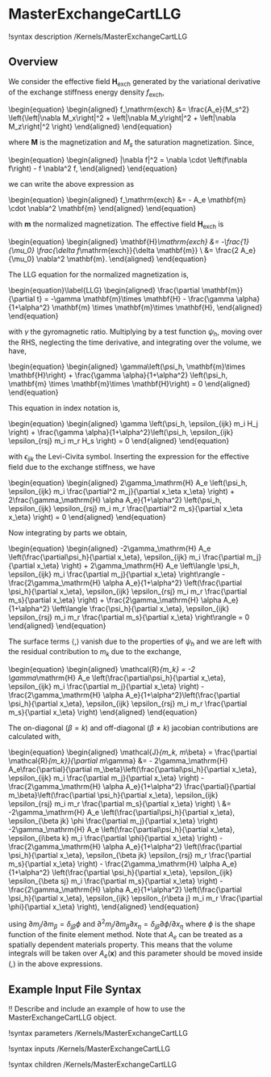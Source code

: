 # MasterExchangeCartLLG

!syntax description /Kernels/MasterExchangeCartLLG

## Overview

We consider the effective field $\mathbf{H}_\mathrm{exch}$ generated by the variational derivative of the exchange stiffness energy density $f_\mathrm{exch}$,

\begin{equation}
  \begin{aligned}
    f_\mathrm{exch} &= \frac{A_e}{M_s^2} \left\{\left|\nabla M_x\right|^2 + \left|\nabla M_y\right|^2 + \left|\nabla M_z\right|^2 \right\}
  \end{aligned}
\end{equation}

where $\mathbf{M}$ is the magnetization and $M_s$ the saturation magnetization. Since,

\begin{equation}
  \begin{aligned}
    |\nabla f|^2 = \nabla \cdot \left(f\nabla f\right) - f \nabla^2 f,
  \end{aligned}
\end{equation}

we can write the above expression as

\begin{equation}
  \begin{aligned}
    f_\mathrm{exch} &= - A_e \mathbf{m} \cdot \nabla^2 \mathbf{m}
  \end{aligned}
\end{equation}

with $\mathbf{m}$ the normalized magnetization. The effective field $\mathbf{H}_\mathrm{exch}$ is

\begin{equation}
  \begin{aligned}
    \mathbf{H}_\mathrm{exch} &= -\frac{1}{\mu_0} \frac{\delta f_\mathrm{exch}}{\delta \mathbf{m}} \\
    &= \frac{2 A_e}{\mu_0} \nabla^2 \mathbf{m}.
  \end{aligned}
\end{equation}

The LLG equation for the normalized magnetization is,

\begin{equation}\label{LLG}
  \begin{aligned}
    \frac{\partial \mathbf{m}}{\partial t} = -\gamma \mathbf{m}\times \mathbf{H} - \frac{\gamma \alpha}{1+\alpha^2} \mathbf{m} \times \mathbf{m}\times \mathbf{H},
  \end{aligned}
\end{equation}

with $\gamma$ the gyromagnetic ratio. Multiplying by a test function $\psi_h$, moving over the RHS, neglecting the time derivative, and integrating over the volume, we have,

\begin{equation}
  \begin{aligned}
    \gamma\left(\psi_h, \mathbf{m}\times \mathbf{H}\right) + \frac{\gamma \alpha}{1+\alpha^2} \left(\psi_h, \mathbf{m} \times \mathbf{m}\times \mathbf{H}\right) = 0
  \end{aligned}
\end{equation}

This equation in index notation is,

\begin{equation}
  \begin{aligned}
    \gamma \left(\psi_h, \epsilon_{ijk} m_i H_j \right) + \frac{\gamma \alpha}{1+\alpha^2}\left(\psi_h, \epsilon_{ijk} \epsilon_{rsj} m_i m_r H_s \right) = 0
  \end{aligned}
\end{equation}

with $\epsilon_{ijk}$ the Levi-Civita symbol. Inserting the expression for the effective field due to the exchange stiffness, we have

\begin{equation}
  \begin{aligned}
    2\gamma_\mathrm{H} A_e \left(\psi_h, \epsilon_{ijk} m_i \frac{\partial^2 m_j}{\partial x_\eta x_\eta} \right) + 2\frac{\gamma_\mathrm{H} \alpha A_e}{1+\alpha^2} \left(\psi_h, \epsilon_{ijk} \epsilon_{rsj} m_i m_r \frac{\partial^2 m_s}{\partial x_\eta x_\eta} \right) = 0
  \end{aligned}
\end{equation}

Now integrating by parts we obtain,

\begin{equation}
  \begin{aligned}
    -2\gamma_\mathrm{H} A_e \left(\frac{\partial\psi_h}{\partial x_\eta}, \epsilon_{ijk} m_i \frac{\partial m_j}{\partial x_\eta} \right) + 2\gamma_\mathrm{H} A_e \left\langle \psi_h, \epsilon_{ijk} m_i \frac{\partial m_j}{\partial x_\eta} \right\rangle - \frac{2\gamma_\mathrm{H} \alpha A_e}{1+\alpha^2} \left(\frac{\partial \psi_h}{\partial x_\eta},  \epsilon_{ijk} \epsilon_{rsj} m_i m_r \frac{\partial m_s}{\partial x_\eta} \right) + \frac{2\gamma_\mathrm{H} \alpha A_e}{1+\alpha^2} \left\langle \frac{\psi_h}{\partial x_\eta}, \epsilon_{ijk} \epsilon_{rsj} m_i m_r \frac{\partial m_s}{\partial x_\eta} \right\rangle = 0
  \end{aligned}
\end{equation}

The surface terms $\langle ,\rangle$ vanish due to the properties of $\psi_h$ and we are left with the residual contribution to $m_k$ due to the exchange,

\begin{equation}
  \begin{aligned}
    \mathcal{R}_{m_k} = -2 \gamma_\mathrm{H} A_e \left(\frac{\partial\psi_h}{\partial x_\eta},  \epsilon_{ijk} m_i \frac{\partial m_j}{\partial x_\eta} \right) - \frac{2\gamma_\mathrm{H} \alpha A_e}{1+\alpha^2}\left(\frac{\partial \psi_h}{\partial x_\eta}, \epsilon_{ijk} \epsilon_{rsj} m_i m_r \frac{\partial m_s}{\partial x_\eta} \right)
  \end{aligned}
\end{equation}

The on-diagonal $(\beta = k)$ and off-diagonal $(\beta \neq k)$ jacobian contributions are calculated with,

\begin{equation}
  \begin{aligned}
    \mathcal{J}_{m_k, m_\beta} = \frac{\partial \mathcal{R}_{m_k}}{\partial m_\gamma} &= - 2\gamma_\mathrm{H} A_e\frac{\partial}{\partial m_\beta}\left(\frac{\partial\psi_h}{\partial x_\eta}, \epsilon_{ijk} m_i \frac{\partial m_j}{\partial x_\eta} \right) - \frac{2\gamma_\mathrm{H} \alpha A_e}{1+\alpha^2} \frac{\partial}{\partial m_\beta}\left(\frac{\partial \psi_h}{\partial x_\eta}, \epsilon_{ijk} \epsilon_{rsj} m_i m_r \frac{\partial m_s}{\partial x_\eta} \right) \\
    &= -2\gamma_\mathrm{H} A_e \left(\frac{\partial\psi_h}{\partial x_\eta}, \epsilon_{\beta jk} \phi \frac{\partial m_j}{\partial x_\eta} \right) -2\gamma_\mathrm{H} A_e \left(\frac{\partial\psi_h}{\partial x_\eta}, \epsilon_{i\beta k} m_i \frac{\partial \phi}{\partial x_\eta} \right) - \frac{2\gamma_\mathrm{H} \alpha A_e}{1+\alpha^2}  \left(\frac{\partial \psi_h}{\partial x_\eta}, \epsilon_{\beta jk} \epsilon_{rsj} m_r \frac{\partial m_s}{\partial x_\eta} \right) - \frac{2\gamma_\mathrm{H} \alpha A_e}{1+\alpha^2}  \left(\frac{\partial \psi_h}{\partial x_\eta}, \epsilon_{ijk} \epsilon_{\beta sj} m_i \frac{\partial m_s}{\partial x_\eta} \right)  - \frac{2\gamma_\mathrm{H} \alpha A_e}{1+\alpha^2}  \left(\frac{\partial \psi_h}{\partial x_\eta}, \epsilon_{ijk} \epsilon_{r\beta j} m_i m_r \frac{\partial \phi}{\partial x_\eta} \right),
  \end{aligned}
\end{equation}

using $\partial m_j / \partial m_\beta = \delta_{j\beta} \phi$ and $\partial^2 m_j / \partial m_\beta \partial x_\eta = \delta_{j\beta} \partial \phi / \partial x_\eta$ where $\phi$ is the shape function of the finite element method. Note that $A_e$ can be treated as a spatially dependent materials property. This means that the volume integrals will be taken over $A_e(\mathbf{x})$ and this parameter should be moved inside $(,)$ in the above expressions.

## Example Input File Syntax

!! Describe and include an example of how to use the MasterExchangeCartLLG object.

!syntax parameters /Kernels/MasterExchangeCartLLG

!syntax inputs /Kernels/MasterExchangeCartLLG

!syntax children /Kernels/MasterExchangeCartLLG
